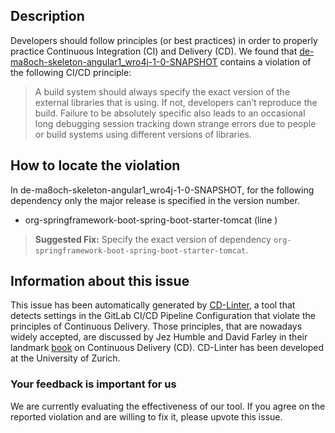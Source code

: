 
## Description
Developers should follow principles (or best practices) in order to properly practice Continuous Integration (CI) and Delivery (CD).
We found that [de-ma8och-skeleton-angular1_wro4j-1-0-SNAPSHOT](https://gitlab.com/8och/skeleton-angular1_wro4j/blob/master/.gitlab-ci.yml) contains a violation of the following CI/CD principle:

> A build system should always specify the exact version of the external libraries that is using.
If not, developers can’t reproduce the build. Failure to be absolutely specific also leads to an occasional long debugging session tracking down strange errors due to people or build systems using different versions of libraries.

## How to locate the violation

In de-ma8och-skeleton-angular1_wro4j-1-0-SNAPSHOT, for the following dependency only the major release is specified in the version number.

* org-springframework-boot-spring-boot-starter-tomcat (line )

> **Suggested Fix:** Specify the exact version of dependency `org-springframework-boot-spring-boot-starter-tomcat`.

## Information about this issue

This issue has been automatically generated by [CD-Linter](https://gitlab.com/Jancso/configuration-analytics), a tool that detects settings in the GitLab CI/CD Pipeline Configuration that violate the principles of Continuous Delivery. Those principles, that are nowadays widely accepted, are discussed by Jez Humble and David Farley in their landmark [book](https://www.oreilly.com/library/view/continuous-delivery-reliable/9780321670250/) on Continuous Delivery (CD). CD-Linter has been developed at the University of Zurich.

### Your feedback is important for us
We are currently evaluating the effectiveness of our tool. If you agree on the reported violation and are willing to fix it, please upvote this issue.